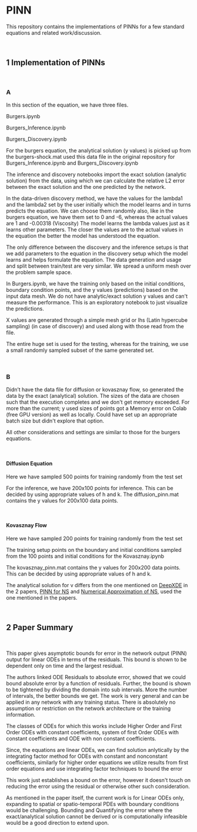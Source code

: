 # PINN
This repository contains the implementations of PINNs for a few standard equations and related work/discussion.

<br/>

## 1 Implementation of PINNs

<br/>

### A 

In this section of the equation, we have three files.

Burgers.ipynb

Burgers_Inference.ipynb

Burgers_Discovery.ipynb

For the burgers equation, the analytical solution (y values) is picked up from the burgers-shock.mat used this data file in the original repository for Burgers_Inference.ipynb and Burgers_Discovery.ipynb

The inference and discovery notebooks import the exact solution (analytic solution) from the data, using which we can calculate the relative L2 error between the exact solution and the one predicted by the network.

In the data-driven discovery method, we have the values for the lambda1 and the lambda2 set by the user initially which the model learns and in turns predicts the equation. We can choose them randomly also, like in the burgers equation, we have them set to 0 and -6, whereas the actual values are 1 and -0.00318 (Viscosity)
The model learns the lambda values just as it learns other parameters. The closer the values are to the actual values in the equation the better the model has understood the equation.

The only difference between the discovery and the inference setups is that we add parameters to the equation in the discovery setup which the model learns and helps formulate the equation.
The data generation and usage and split between train/test are very similar. We spread a uniform mesh over the problem sample space.

In Burgers.ipynb, we have the training only based on the initial conditions, boundary condition points, and the y values (predictions) based on the input data mesh. We do not have analytic/exact solution y values and can't measure the performance. This is an exploratory notebook to just visualize the predictions. 

X values are generated through a simple mesh grid or lhs (Latin hypercube sampling) (in case of discovery) and used along with those read from the file.

The entire huge set is used for the testing, whereas for the training, we use a small randomly sampled subset of the same generated set.





<br/>

### B

Didn’t have the data file for diffusion or kovasznay flow, so generated the data by the exact (analytical) solution.
The sizes of the data are chosen such that the execution completes and we don't get memory exceeded.
For more than the current; y used sizes of points got a Memory error on Colab (free GPU version) as well as locally. Could have set up an appropriate batch size but didn't explore that option.

All other considerations and settings are similar to those for the burgers equations.

<br/>

#### Diffusion Equation

Here we have sampled 500 points for training randomly from the test set

For the inference, we have 200x100 points for inference. This can be decided by using appropriate values of h and k.
The diffusion_pinn.mat contains the y values for 200x100 data points.  


<br/>

#### Kovasznay Flow 
Here we have sampled 200 points for training randomly from the test set

The training setup points on the boundary and initial conditions sampled from the 100 points and initial conditions for the Kovasznay.ipynb

The kovasznay_pinn.mat contains the y values for 200x200 data points. This can be decided by using appropriate values of h and k. 



The analytical solution for v differs from the one mentioned on [DeepXDE](https://deepxde.readthedocs.io/en/latest/demos/pinn_forward/Kovasznay.flow.html) in the 2 papers, [PINN for NS](https://arxiv.org/pdf/2104.06217.pdf) and [Numerical Approximation of NS](https://pdf.sciencedirectassets.com/272570/1-s2.0-S0021999119X00108/1-s2.0-S0021999119301950/am.pdf?X-Amz-Security-Token=IQoJb3JpZ2luX2VjEN7%2F%2F%2F%2F%2F%2F%2F%2F%2F%2FwEaCXVzLWVhc3QtMSJHMEUCIQCIqeDCWoixMw6zTFLNtVKI%2BoWYp89M8au8vGtBW6DPxwIgObTdtrpqddd%2FFr94%2F8zc%2FrkdFix9eB59XLnFqOkeSbEqvAUIh%2F%2F%2F%2F%2F%2F%2F%2F%2F%2F%2FARAFGgwwNTkwMDM1NDY4NjUiDAvYnEeXZhv8s1%2BW8SqQBQOrvXdrYHrI6ee2XmkoUcEwU8JyuVCy%2B82R5oNluK411Ncber8%2BJh9INrvvuedxl0vqSTSxAzPsofg8YTlnMCcYK6IVSwizQf%2BNzvKBsINtOMBkIY3GwS03W72qRm2MIqTaygwl927u%2BZB8Ro2eB06UjOQ0%2F6bmQuzaqNxyPzO8xRZuPRD5jk4fdC4yz%2B9CZ%2FhYOhod1GSun1M%2BIX46lI6av5xrqmF1R1sGYCsORI366Ep04SK5i6iDXiqUmnMskhUTGgdONC8ly1StqTQMeG4ZmXx6pSIT8A8Kn1XDc1D3Z7il3KEX8BZ%2FfEaBMKLJTkEMZ5Y3LMzpTWYROIb9oiHv7lRAl5PjElRWFunAb%2BzVTj%2Bz7aiAk%2FY14ioEleNw91X7Tqp1m21kpKjC34SOW47hSnal4Lxc8hLsPAKNA8xBOgAa4mvHwn2TtzQm2IS4PZjeqBgG6KLJyD4U7MJCt8ECYkKJhVXDBosMr1v%2BiOO74t0NOUbeUCvqzBR%2BWR96rZ6ro4uT5cJKU3PbaLH4vRZSZyV7yS2Tn%2F%2Fl4%2B1TFeHS5DLslOz%2Bx3596pX%2F6y2Wzuhkc2ntXedzB2PFOTBkiDAaHXgxELKSojXBbaBo%2Beni%2FiYPEQzdie9xqrL5rscf0rtUgbrcIdBpukwsam%2BjlenXQsv8d9xcworbKIPZA%2BSAsEC%2BHYXOUxN6hTvvtSaMit2QHGm1Gnk%2BZj1odhYXr1HVWQEeUFcU6bXPeJC43DXJwHzeXqTB%2Fs%2Fz0horufnxWcahHU5riGkXOKGhAvv3PQzFiq0q%2FVlLUJTmWknszhRppbcBojW%2FlNTP4NZ56kDgVOTQh37ThSl1Z7%2BVYBH%2FG0qG79IEV0b0B%2Fef6cuGBI9lMLXC%2B58GOrEB6FcoZXvRjNaujOz5Pq0Pzk2nRgATGmZkDf4Gp4oX8DN8KO2OQfOum2MYySwX0TwE6iyEneNM1MbVxaHjBhFgB3rqu2OXevPk%2B%2BkFu%2Buomrk0x8XnixsopAFi5upoRIRcd3mNklxYz2NaEJwUlqoesYWVYOlRtGAVS7JF0UuawD76z7RigIUup3aKl02CgojY0Dhx5E7YFfNMY8snYxVqtdpnF1F7F4%2BxnPRpHuZd53QL&X-Amz-Algorithm=AWS4-HMAC-SHA256&X-Amz-Date=20230301T055638Z&X-Amz-SignedHeaders=host&X-Amz-Expires=300&X-Amz-Credential=ASIAQ3PHCVTY2DR7ZPR4%2F20230301%2Fus-east-1%2Fs3%2Faws4_request&X-Amz-Signature=8793b9b6158eab373f96fe88d1fa7d5fc8c9df38e779da9958d22a4a82dca706&hash=f9e2c35dd6a656083350f4f91192671b4c07922d61a034c75a04540d01b9410f&host=68042c943591013ac2b2430a89b270f6af2c76d8dfd086a07176afe7c76c2c61&pii=S0021999119301950&tid=pdf-25ae7bff-6e3d-46e2-a1c1-e49735c57c04&sid=9ebfe6ec3a932246661a2422565dd48b620cgxrqb&type=client), used the one mentioned in the papers.

<br/>

## 2 Paper Summary

<br/>

This paper gives asymptotic bounds for error in the network output (PINN) output for linear ODEs in terms of the residuals. This bound is shown to be dependent only on time and the largest residual.

The authors linked ODE Residuals to absolute error, showed that we could bound absolute error by a function of residuals. Further, the bound is shown to be tightened by dividing the domain into sub intervals. More the number of intervals, the better bounds we get. The work is very general and can be applied in any network with any training status. There is absolutely no assumption or restriction on the network architecture or the training information. 

The classes of ODEs for which this works include Higher Order and First Order ODEs with constant coefficients, system of first Order ODEs with constant coefficients and ODE with non constant coefficients.

Since, the equations are linear ODEs, we can find solution anlytically by the integrating factor method for ODEs with constant and nonconstant coefficients, similarly for higher order equations we utilize results from first order equations and use integrating factor techniques to bound the error

This work just establishes a bound on the error, however it doesn't touch on  reducing the error using the residual or otherwise other such consideration. 

As mentioned in the paper itself, the current work is for Linear ODEs only, expanding to spatial or spatio-temporal PDEs with boundary conditions would be challenging. Bounding and Quantifying the error where the exact/analytical solution cannot be derived or is computationally infeasible would be a good direction to extend upon. 



